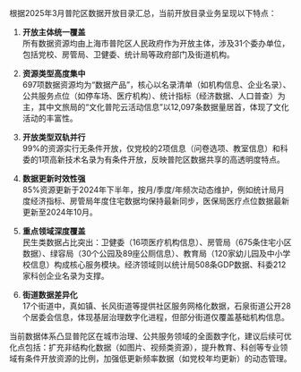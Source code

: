 根据2025年3月普陀区数据开放目录汇总，当前开放目录业务呈现以下特点：

1. **开放主体统一覆盖**  
所有数据资源均由上海市普陀区人民政府作为开放主体，涉及31个委办单位，包括党校、房管局、卫健委、统计局等政府部门及街道机构。

2. **资源类型高度集中**  
697项数据资源均为“数据产品”，核心以名录清单（如机构信息、企业名录）、公共服务点位（如停车场、医疗机构）、统计指标（经济数据、人口普查）为主，其中文旅局的“文化普陀云活动信息”以12,097条数据量居首，体现了文化活动的丰富性。

3. **开放类型双轨并行**  
99%的资源实行无条件开放，仅党校的2项信息（问卷选项、教室信息）和科委的1项高新技术名录为有条件开放，反映普陀区数据共享的高透明度特点。

4. **数据更新时效性强**  
85%资源更新于2024年下半年，按月/季度/年频次动态维护，例如统计局月度经济指标、房管局年度住宅数据均保持最新同步，医保局医疗点位数据最新更新至2024年10月。

5. **重点领域深度覆盖**  
民生类数据占比突出：卫健委（16项医疗机构信息）、房管局（675条住宅小区数据）、绿容局（30个公园及89座公厕信息）、教育局（120家幼儿园及中小学校信息）构成核心服务模块。经济领域则以统计局508条GDP数据、科委212家科创企业名录为支撑。

6. **街道数据差异化**  
17个街道中，真如镇、长风街道等提供社区服务网格化数据，石泉街道公开28个居委会信息，体现基层治理数字化进程，但部分街道仅覆盖基础机构信息。

当前数据体系凸显普陀区在城市治理、公共服务领域的全面数字化，建议后续可优化点包括：扩充非结构化数据（如图片、视频类资源），提升教育、科创等专业领域有条件开放资源的比例，加强低更新频率数据（如党校年均更新）的动态管理。